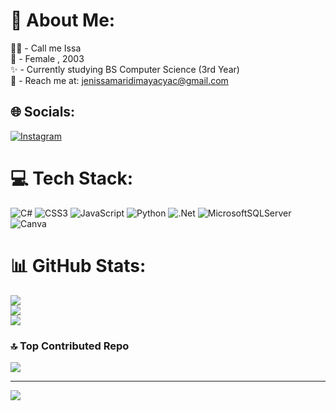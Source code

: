 # 💫 About Me:
👧🏽 - Call me Issa<br>🌸 - Female , 2003<br>✨ - Currently studying BS Computer Science (3rd Year)<br>💌 - Reach me at: jenissamaridimayacyac@gmail.com


## 🌐 Socials:
[![Instagram](https://img.shields.io/badge/Instagram-%23E4405F.svg?logo=Instagram&logoColor=white)](https://instagram.com/jen.issamari) 

# 💻 Tech Stack:
![C#](https://img.shields.io/badge/c%23-%23239120.svg?style=for-the-badge&logo=c-sharp&logoColor=white) ![CSS3](https://img.shields.io/badge/css3-%231572B6.svg?style=for-the-badge&logo=css3&logoColor=white) ![JavaScript](https://img.shields.io/badge/javascript-%23323330.svg?style=for-the-badge&logo=javascript&logoColor=%23F7DF1E) ![Python](https://img.shields.io/badge/python-3670A0?style=for-the-badge&logo=python&logoColor=ffdd54) ![.Net](https://img.shields.io/badge/.NET-5C2D91?style=for-the-badge&logo=.net&logoColor=white) ![MicrosoftSQLServer](https://img.shields.io/badge/Microsoft%20SQL%20Sever-CC2927?style=for-the-badge&logo=microsoft%20sql%20server&logoColor=white) ![Canva](https://img.shields.io/badge/Canva-%2300C4CC.svg?style=for-the-badge&logo=Canva&logoColor=white)
# 📊 GitHub Stats:
![](https://github-readme-stats.vercel.app/api?username=sseiac0re&theme=tokyonight&hide_border=false&include_all_commits=true&count_private=true)<br/>
![](https://github-readme-streak-stats.herokuapp.com/?user=sseiac0re&theme=tokyonight&hide_border=false)<br/>
![](https://github-readme-stats.vercel.app/api/top-langs/?username=sseiac0re&theme=tokyonight&hide_border=false&include_all_commits=true&count_private=true&layout=compact)

### 🔝 Top Contributed Repo
![](https://github-contributor-stats.vercel.app/api?username=sseiac0re&limit=5&theme=tokyonight&combine_all_yearly_contributions=true)

---
[![](https://visitcount.itsvg.in/api?id=sseiac0re&icon=7&color=0)](https://visitcount.itsvg.in)

<!-- Proudly created with GPRM ( https://gprm.itsvg.in ) -->
